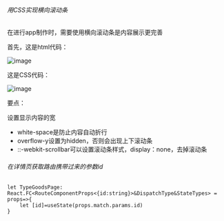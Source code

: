 ###### 用CSS实现横向滚动条
在进行app制作时，需要使用横向滚动条是内容展示更完善

首先，这是html代码：

![image](https://img2018.cnblogs.com/blog/1812386/201911/1812386-20191109220522217-232512208.png)


这是CSS代码：

![image](https://img2018.cnblogs.com/blog/1812386/201911/1812386-20191109220522590-1850417339.png)

要点：

设置显示内容的宽
- white-space是防止内容自动折行
- overflow-y设置为hidden，否则会出现上下滚动条
- ::-webkit-scrollbar可以设置滚动条样式，display：none，去掉滚动条

###### 在详情页获取路由携带过来的参数id

```
let TypeGoodsPage: React.FC<RouteComponentProps<{id:string}>&DispatchType&StateTypes> = props=>{
    let [id]=useState(props.match.params.id)
}
```
